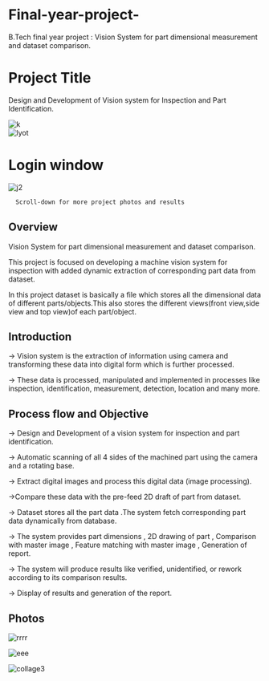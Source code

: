 # Final-year-project-
B.Tech final year project : Vision System for part dimensional measurement and dataset comparison.


# Project Title

Design and Development of Vision system for Inspection and Part Identification.

![k](https://github.com/Mustafa-bit1/Final-year-project-/assets/172354785/c00ef11b-738f-4d25-bd26-a557c151a5ab)   
![lyot](https://github.com/Mustafa-bit1/Final-year-project-/assets/172354785/b52bf00b-a136-4230-894e-7882d2d58985)

# Login window
![j2](https://github.com/Mustafa-bit1/Final-year-project-/assets/172354785/f3d6f190-7f22-4e9a-b3c2-5743f7af1c1e)

```bash
  Scroll-down for more project photos and results

```

## Overview

Vision System for part dimensional measurement and dataset comparison.


This project is focused on developing a machine vision system for inspection with added dynamic extraction of corresponding part data from dataset.

In this project dataset is basically a file which stores all the dimensional data of different parts/objects.This also stores the different views(front view,side view and top view)of each part/object.




## Introduction

-> Vision system is the extraction of information using camera and transforming these data into digital form which is further processed. 

-> These data is processed, manipulated and implemented in processes like inspection, identification, measurement, detection, location and many more.




## Process flow and Objective

-> Design and Development of a vision system for inspection and part identification.

-> Automatic scanning of all 4 sides of the machined part using the camera and a rotating base.

-> Extract digital images and process this digital data (image processing).

->Compare these data with the pre-feed 2D draft of part from dataset.

-> Dataset stores all the part data .The system fetch corresponding part data dynamically from database.

-> The system provides part dimensions , 2D drawing of part , Comparison with master image , Feature matching with master image , Generation of report.

-> The system will produce results like verified, unidentified, or rework according to its comparison results.

-> Display of results and generation of the report.







## Photos



 


![rrrr](https://github.com/Mustafa-bit1/Final-year-project-/assets/172354785/de7559d1-24cc-4144-8fc8-e6f33f615556)


![eee](https://github.com/Mustafa-bit1/Final-year-project-/assets/172354785/6f96faba-1574-485e-9950-012e0a993bda)

![collage3](https://github.com/Mustafa-bit1/Final-year-project-/assets/172354785/fd8f2b83-a64c-4398-a2d4-21a692f25a2a)
